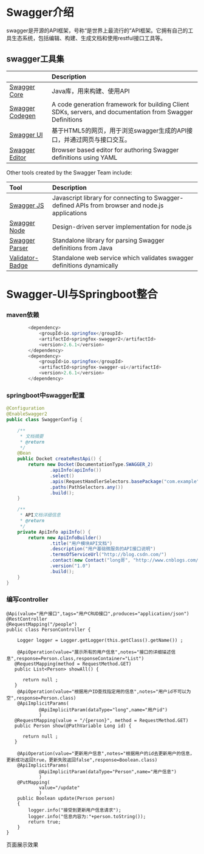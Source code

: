 # Swagger介绍

swagger是开源的API框架，号称“是世界上最流行的”API框架。它拥有自己的工具生态系统，包括编辑、构建、生成文档和使用restful接口工具等。

## swagger工具集

|  | Description |
| :--- | :--- |
| [Swagger Core](https://github.com/swagger-api/swagger-core) | Java库，用来构建、使用API |
| [Swagger Codegen](https://github.com/swagger-api/swagger-codegen) | A code generation framework for building Client SDKs, servers, and documentation from Swagger Definitions |
| [Swagger UI](https://github.com/swagger-api/swagger-ui) | 基于HTML5的网页，用于浏览swagger生成的API接口，并通过网页与接口交互。 |
| [Swagger Editor](https://github.com/swagger-api/swagger-editor) | Browser based editor for authoring Swagger definitions using YAML |

Other tools created by the Swagger Team include:

| Tool | Description |
| :--- | :--- |
| [Swagger JS](https://github.com/swagger-api/swagger-js) | Javascript library for connecting to Swagger-defined APIs from browser and node.js applications |
| [Swagger Node](https://github.com/swagger-api/swagger-node) | Design-driven server implementation for node.js |
| [Swagger Parser](https://github.com/swagger-api/swagger-parser) | Standalone library for parsing Swagger definitions from Java |
| [Validator-Badge](https://hub.docker.com/r/swaggerapi/swagger-validator/) | Standalone web service which validates swagger definitions dynamically |

# Swagger-UI与Springboot整合

### maven依赖

```java
        <dependency>
            <groupId>io.springfox</groupId>
            <artifactId>springfox-swagger2</artifactId>
            <version>2.6.1</version>
        </dependency>
        <dependency>
            <groupId>io.springfox</groupId>
            <artifactId>springfox-swagger-ui</artifactId>
            <version>2.6.1</version>
        </dependency>
```

### springboot中swagger配置

```java
@Configuration
@EnableSwagger2
public class SwaggerConfig {

    /**
     * 文档摘要
     * @return
     */
    @Bean
    public Docket createRestApi() {
        return new Docket(DocumentationType.SWAGGER_2)
                .apiInfo(apiInfo())
                .select()
                .apis(RequestHandlerSelectors.basePackage("com.example"))
                .paths(PathSelectors.any())
                .build();
    }

    /**
     * API文档详细信息
     * @return
     */
    private ApiInfo apiInfo() {
        return new ApiInfoBuilder()
                .title("用户模块API文档")
                .description("用户基础微服务的API接口说明")
                .termsOfServiceUrl("http://blog.csdn.com/")
                .contact(new Contact("long哥", "http://www.cnblogs.com/yinguibing/", "longge@qq.com"))
                .version("1.0")
                .build();
    }
}
```

### 编写controller

```
@Api(value="用户接口",tags="用户CRUD接口",produces="application/json")
@RestController
@RequestMapping("/people")
public class PersonController {

    Logger logger = Logger.getLogger(this.getClass().getName()) ;

    @ApiOperation(value="展示所有的用户信息",notes="接口的详细描述信息",response=Person.class,responseContainer="List")
   @RequestMapping(method = RequestMethod.GET)
   public List<Person> showAll() {

      return null ;
   }
    @ApiOperation(value="根据用户ID查找指定用的信息",notes="用户id不可以为空",response=Person.class)
    @ApiImplicitParams(
            @ApiImplicitParam(dataType="long",name="用户id")
            )
   @RequestMapping(value = "/{person}", method = RequestMethod.GET)
   public Person show(@PathVariable Long id) {

      return null ;
   }

    @ApiOperation(value="更新用户信息",notes="根据用户的id去更新用户的信息，更新成功返回true，更新失败返回false",response=Boolean.class)
    @ApiImplicitParams(
            @ApiImplicitParam(dataType="Person",name="用户信息")
            )
    @PutMapping(
            value="/update"
            )
    public Boolean update(Person person)
    {
        logger.info("接受到更新用户信息请求");
        logger.info("信息内容为:"+person.toString());
        return true;
    }
}
```

页面展示效果



